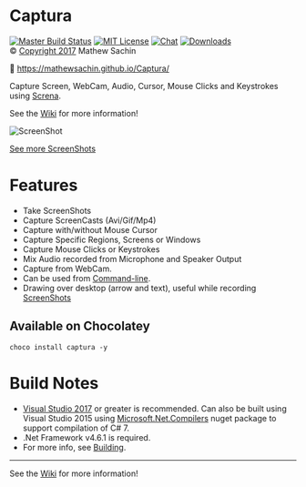# Captura
[![Master Build Status](https://img.shields.io/appveyor/ci/MathewSachin/Captura/master.svg?style=flat-square)](https://ci.appveyor.com/project/MathewSachin/Captura)
[![MIT License](https://img.shields.io/github/license/MathewSachin/Captura.svg?style=flat-square)](LICENSE.md)
[![Chat](https://img.shields.io/gitter/room/MathewSachin/Screna.svg?style=flat-square)](https://gitter.im/MathewSachin/Screna)
[![Downloads](https://img.shields.io/github/downloads/MathewSachin/Captura/total.svg?style=flat-square)](https://github.com/MathewSachin/Captura/releases)  
&copy; [Copyright 2017](LICENSE.md) Mathew Sachin

:link: https://mathewsachin.github.io/Captura/

Capture Screen, WebCam, Audio, Cursor, Mouse Clicks and Keystrokes using [Screna](https://github.com/MathewSachin/Screna).

See the [Wiki](https://github.com/MathewSachin/Captura/wiki) for more information!

![ScreenShot](http://i.imgur.com/syPGnSd.png)

[See more ScreenShots](https://github.com/MathewSachin/Captura/wiki/ScreenShots/)

# Features
- Take ScreenShots
- Capture ScreenCasts (Avi/Gif/Mp4)
- Capture with/without Mouse Cursor
- Capture Specific Regions, Screens or Windows
- Capture Mouse Clicks or Keystrokes
- Mix Audio recorded from Microphone and Speaker Output
- Capture from WebCam.
- Can be used from [Command-line](https://github.com/MathewSachin/Captura/wiki/Command-line).
- Drawing over desktop (arrow and text), useful while recording [ScreenShots](https://github.com/pgourlain/Captura/wiki/ScreenShots/)

## Available on Chocolatey
```
choco install captura -y
```

# Build Notes
- [Visual Studio 2017](https://visualstudio.com) or greater is recommended. Can also be built using Visual Studio 2015 using [Microsoft.Net.Compilers](https://www.nuget.org/packages/Microsoft.Net.Compilers) nuget package to support compilation of C# 7.
- .Net Framework v4.6.1 is required.
- For more info, see [Building](https://github.com/MathewSachin/Captura/wiki/Building).

---

See the [Wiki](https://github.com/MathewSachin/Captura/wiki) for more information!